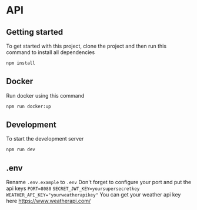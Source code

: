 # API

## Getting started
To get started with this project, clone the project and then run this command to install all dependencies
```bash
npm install
```

## Docker
Run docker using this command
```bash
npm run docker:up
```

## Development
To start the development server
```bash
npm run dev
```

## .env
Rename `.env.example` to `.env`
Don't forget to configure your port and put the api keys
`PORT=8080`
`SECRET_JWT_KEY=yoursupersecretkey`
`WEATHER_API_KEY="yourweatherapikey"` 
You can get your weather api key here https://www.weatherapi.com/
